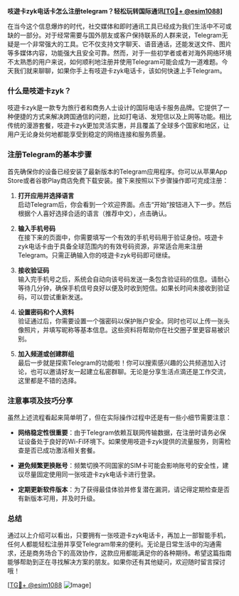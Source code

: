 **吱遊卡zyk电话卡怎么注册telegram？轻松玩转国际通讯[[TG💪+ @esim1088](https://t.me/s/esim1088)]**

在当今这个信息爆炸的时代，社交媒体和即时通讯工具已经成为我们生活中不可或缺的一部分。对于经常需要与国外朋友或客户保持联系的人群来说，Telegram无疑是一个非常强大的工具。它不仅支持文字聊天、语音通话，还能发送文件、图片等多媒体内容，功能强大且安全可靠。然而，对于一些初学者或者对海外网络环境不太熟悉的用户来说，如何顺利地注册并使用Telegram可能会成为一道难题。今天我们就来聊聊，如果你手上有吱遊卡zyk电话卡，该如何快速上手Telegram。

### 什么是吱遊卡zyk？

吱遊卡zyk是一款专为旅行者和商务人士设计的国际电话卡服务品牌。它提供了一种便捷的方式来解决跨国通信的问题，比如打电话、发短信以及上网等功能。相比传统的漫游套餐，吱遊卡zyk更加灵活实惠，并且覆盖了全球多个国家和地区，让用户无论身处何地都能享受到稳定的网络连接和服务质量。

### 注册Telegram的基本步骤

首先确保你的设备已经安装了最新版本的Telegram应用程序。你可以从苹果App Store或者谷歌Play商店免费下载安装。接下来按照以下步骤操作即可完成注册：

1. **打开应用并选择语言**  
   启动Telegram后，你会看到一个欢迎界面。点击“开始”按钮进入下一步。然后根据个人喜好选择合适的语言（推荐中文），点击确认。

2. **输入手机号码**  
   在接下来的页面中，你需要填写一个有效的手机号码用于验证身份。吱遊卡zyk电话卡由于具备全球范围内的有效号码资源，非常适合用来注册Telegram。只需正确输入你的吱遊卡zyk号码即可继续。

3. **接收验证码**  
   输入完手机号之后，系统会自动向该号码发送一条包含验证码的信息。请耐心等待几分钟，确保手机信号良好以便及时收到短信。如果长时间未接收到验证码，可以尝试重新发送。

4. **设置密码和个人资料**  
   验证通过后，你需要设置一个强密码以保护账户安全。同时也可以上传一张头像照片，并填写昵称等基本信息。这些资料将帮助你在社交圈子里更容易被识别。

5. **加入频道或创建群组**  
   最后一步就是探索Telegram的功能啦！你可以搜索感兴趣的公共频道加入讨论，也可以邀请好友一起建立私密群聊。无论是分享生活点滴还是工作交流，这里都是不错的选择。

### 注意事项及技巧分享

虽然上述流程看起来简单明了，但在实际操作过程中还是有一些小细节需要注意：

- **网络稳定性很重要**：由于Telegram依赖互联网传输数据，在注册时请务必保证设备处于良好的Wi-Fi环境下。如果使用吱遊卡zyk提供的流量服务，则需检查是否已成功激活相关套餐。
  
- **避免频繁更换账号**：频繁切换不同国家的SIM卡可能会影响账号的安全性，建议尽量固定使用同一张吱遊卡zyk电话卡进行登录。

- **定期更新软件版本**：为了获得最佳体验并修复潜在漏洞，请记得定期检查是否有新版本可用，并及时升级。

### 总结

通过以上介绍可以看出，只要拥有一张吱遊卡zyk电话卡，再加上一部智能手机，任何人都能轻松注册并享受Telegram带来的便利。无论是日常生活中的沟通需求，还是商务场合下的高效协作，这款应用都能满足你的各种期待。希望这篇指南能够帮助到正在寻找解决方案的朋友。如果你还有其他疑问，欢迎随时留言探讨哦！

[[TG💪+ @esim1088](https://t.me/s/esim1088) ![Image](https://i.postimg.cc/4NQfJmqS/Snipaste-2025-05-13-00-14-12.png)]